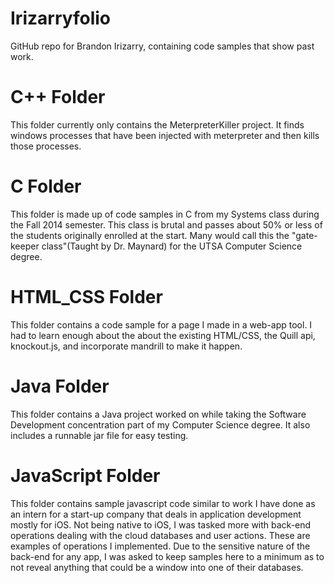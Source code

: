 # Irizarryfolio

   GitHub repo for Brandon Irizarry, containing code samples that show past work.

# C++ Folder

  This folder currently only contains the MeterpreterKiller project. It finds windows processes that 
  have been injected with meterpreter and then kills those processes.

# C Folder

   This folder is made up of code samples in C from my Systems class during the Fall 2014 semester. 
   This class is brutal and passes about 50% or less of the students originally enrolled at the start. Many would call
   this the "gate-keeper class"(Taught by Dr. Maynard) for the UTSA Computer Science degree.
   
   
# HTML_CSS Folder

   This folder contains a code sample for a page I made in a web-app tool. I had to learn enough about the about the 
   existing HTML/CSS, the Quill api, knockout.js, and incorporate mandrill to make it happen.
 
  
# Java Folder
   
   This folder contains a Java project worked on while taking the Software Development concentration part of my 
   Computer Science degree. It also includes a runnable jar file for easy testing. 
   
   
# JavaScript Folder
     
  This folder contains sample javascript code similar to work I have done as an intern for a start-up company
  that deals in application development mostly for iOS. Not being native to iOS, I was tasked more with back-end 
  operations dealing with the cloud databases and user actions. These are examples of operations I implemented. Due 
  to the sensitive nature of the back-end for any app, I was asked to keep samples here to a minimum as to not reveal
  anything that could be a window into one of their databases.    
   
   
     
  
